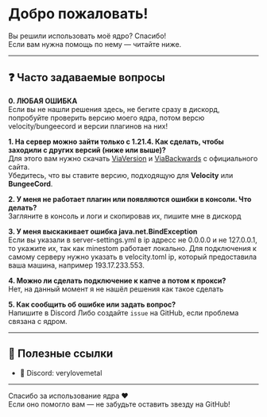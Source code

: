 # Добро пожаловать!

Вы решили использовать моё ядро? Спасибо!  
Если вам нужна помощь по нему — читайте ниже.

---

## ❓ Часто задаваемые вопросы

**0. ЛЮБАЯ ОШИБКА**  
Если вы не нашли решения здесь, не бегите сразу в дискорд, попробуйте проверить версию моего ядра, 
потом версю velocity/bungeecord и версии плагинов на них!

**1. На сервер можно зайти только с 1.21.4. Как сделать, чтобы заходили с других версий (ниже или выше)?**  
Для этого вам нужно скачать [ViaVersion](https://viaversion.com/) и [ViaBackwards](https://viaversion.com/) с официального сайта.  
Убедитесь, что вы ставите версию, подходящую для **Velocity** или **BungeeCord**.

**2. У меня не работает плагин или появляются ошибки в консоли. Что делать?**  
  Загляните в консоль и логи и скопировав их, пишите мне в дискорд

**3. У меня выскакивает ошибка java.net.BindException**  
Если вы указали в server-settings.yml в ip адресс не 0.0.0.0 и не 127.0.0.1, то укажите их, так как minestom работает локально. 
Для подключения к самому серверу нужно указать в velocity.toml ip, который предоставила ваша машина, например 193.17.233.553.

**4. Можно ли сделать подключение к капче а потом к прокси?**  
Нет, на данный момент я не нашёл решения как такое сделать

**5. Как сообщить об ошибке или задать вопрос?**  
 Напишите в Discord
 Либо создайте `issue` на GitHub, если проблема связана с ядром.

---

## 🔗 Полезные ссылки

- 💬 Discord: verylovemetal  

---

Спасибо за использование ядра ❤  
Если оно помогло вам — не забудьте оставить звезду на GitHub!

